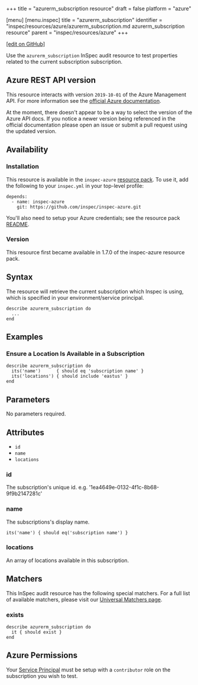 +++
title = "azurerm_subscription resource"
draft = false
platform = "azure"

[menu]
  [menu.inspec]
    title = "azurerm_subscription"
    identifier = "inspec/resources/azure/azurerm_subscription.md azurerm_subscription resource"
    parent = "inspec/resources/azure"
+++

[\[edit on GitHub\]](https://github.com/inspec/inspec-azure/blob/master/docs/resources/azurerm_subscription.md)

Use the `azurerm_subscription` InSpec audit resource to test properties related to the current subscription
subscription.

## Azure REST API version

This resource interacts with version `2019-10-01` of the Azure
Management API. For more information see the [official Azure documentation](https://docs.microsoft.com/en-us/rest/api/resources/subscriptions/get).

At the moment, there doesn't appear to be a way to select the version of the
Azure API docs. If you notice a newer version being referenced in the official
documentation please open an issue or submit a pull request using the updated
version.

## Availability

### Installation

This resource is available in the `inspec-azure` [resource
pack](/inspec/glossary/#resource-pack). To use it, add the
following to your `inspec.yml` in your top-level profile:

    depends:
      - name: inspec-azure
        git: https://github.com/inspec/inspec-azure.git

You'll also need to setup your Azure credentials; see the resource pack
[README](https://github.com/inspec/inspec-azure#inspec-for-azure).

### Version

This resource first became available in 1.7.0 of the inspec-azure resource pack.

## Syntax

The resource will retrieve the current subscription which Inspec is using, which is
specified in your environment/service principal.

    describe azurerm_subscription do
      ...
    end

## Examples

### Ensure a Location Is Available in a Subscription

    describe azurerm_subscription do
      its('name')      { should eq 'subscription name' }
      its('locations') { should include 'eastus' }
    end

## Parameters

No parameters required.

## Attributes

- `id`
- `name`
- `locations`

### id

The subscription's unique id. e.g. '1ea4649e-0132-4f1c-8b68-9f9b2147281c'

### name

The subscriptions's display name.

    its('name') { should eq('subscription name') }

### locations

An array of locations available in this subscription.

## Matchers

This InSpec audit resource has the following special matchers. For a full list of
available matchers, please visit our [Universal Matchers
page](/inspec/matchers/).

### exists

    describe azurerm_subscription do
      it { should exist }
    end

## Azure Permissions

Your [Service
Principal](https://docs.microsoft.com/en-us/azure/azure-resource-manager/resource-group-create-service-principal-portal)
must be setup with a `contributor` role on the subscription you wish to test.
